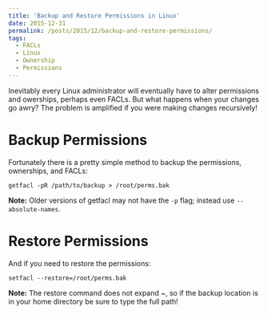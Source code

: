```yaml
---
title: 'Backup and Restore Permissions in Linux'
date: 2015-12-31
permalink: /posts/2015/12/backup-and-restore-permissions/
tags:
  - FACLs
  - Linux
  - Ownership
  - Permissions
---
```


Inevitably every Linux administrator will eventually have to alter permissions and owerships, perhaps even FACLs. But what happens when your changes go awry? The problem is amplified if you were making changes recursively!

Backup Permissions
===

Fortunately there is a pretty simple method to backup the permissions, ownerships, and FACLs:

```
getfacl -pR /path/to/backup > /root/perms.bak
```

**Note:** Older versions of getfacl may not have the `-p` flag; instead use `‐‐absolute-names`.

Restore Permissions
===

And if you need to restore the permissions:

```
setfacl --restore=/root/perms.bak
```

**Note:** The restore command does not expand ~, so if the backup location is in your home directory be sure to type the full path!
